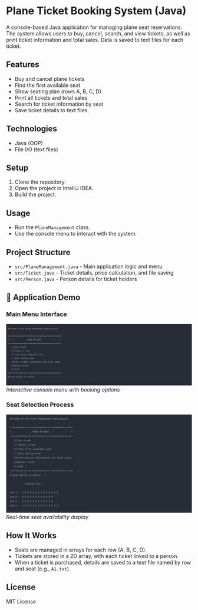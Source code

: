 # Plane Ticket Booking System (Java)

A console-based Java application for managing plane seat reservations. The system allows users to buy, cancel, search, and view tickets, as well as print ticket information and total sales. Data is saved to text files for each ticket.

## Features

- Buy and cancel plane tickets
- Find the first available seat
- Show seating plan (rows A, B, C, D)
- Print all tickets and total sales
- Search for ticket information by seat
- Save ticket details to text files

## Technologies

- Java (OOP)
- File I/O (text files)

## Setup

1. Clone the repository:
2. Open the project in IntelliJ IDEA.
3. Build the project.

## Usage

- Run the `PlaneManagement` class.
- Use the console menu to interact with the system.

## Project Structure

- `src/PlaneManagement.java` - Main application logic and menu
- `src/Ticket.java` - Ticket details, price calculation, and file saving
- `src/Person.java` - Person details for ticket holders

## 📱 Application Demo

### Main Menu Interface
![Main Menu](screenshots/main-menu.png)
*Interactive console menu with booking options*

### Seat Selection Process
![Seat Selection](screenshots/seating-plan.png)
*Real-time seat availability display*

## How It Works

- Seats are managed in arrays for each row (A, B, C, D).
- Tickets are stored in a 2D array, with each ticket linked to a person.
- When a ticket is purchased, details are saved to a text file named by row and seat (e.g., `A1.txt`).

## License

MIT License
